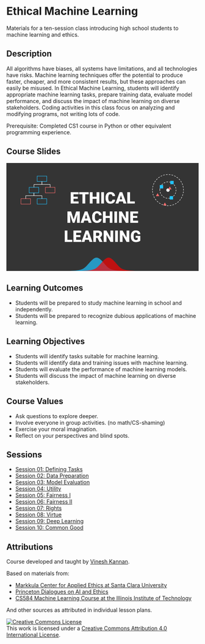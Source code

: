 # Ethical Machine Learning

Materials for a ten-session class introducing high school students to machine learning and ethics.

## Description

All algorithms have biases, all systems have limitations, and all technologies have risks. Machine learning techniques offer the potential to produce faster, cheaper, and more consistent results, but these approaches can easily be misused. In Ethical Machine Learning, students will identify appropriate machine learning tasks, prepare training data, evaluate model performance, and discuss the impact of machine learning on diverse stakeholders. Coding activities in this class focus on analyzing and modifying programs, not writing lots of code.

Prerequisite: Completed CS1 course in Python or other equivalent programming experience.

## Course Slides

[![View Course Slides](assets/cover_slide.png)](https://docs.google.com/presentation/d/e/2PACX-1vTC2yXv6eTifz0GOqY-1_evNtzuk0b9Y8n7su0M31_tlENIqz1G3nHJ4qlNcfVQkl0JmGUJOopU-Ig7/embed?start=false&loop=false&delayms=3000)

## Learning Outcomes

- Students will be prepared to study machine learning in school and independently.
- Students will be prepared to recognize dubious applications of machine learning.

## Learning Objectives

- Students will identify tasks suitable for machine learning.
- Students will identify data and training issues with machine learning.
- Students will evaluate the performance of machine learning models.
- Students will discuss the impact of machine learning on diverse stakeholders.

## Course Values

- Ask questions to explore deeper.
- Involve everyone in group activities. (no math/CS-shaming)
- Exercise your moral imagination. 
- Reflect on your perspectives and blind spots.

## Sessions

- [Session 01: Defining Tasks](lessons/session01.md)
- [Session 02: Data Preparation](lessons/session02.md)
- [Session 03: Model Evaluation](lessons/session03.md)
- [Session 04: Utility](lessons/session04.md)
- [Session 05: Fairness I](lessons/session05.md)
- [Session 06: Fairness II](lessons/session06.md)
- [Session 07: Rights](lessons/session07.md)
- [Session 08: Virtue](lessons/session08.md)
- [Session 09: Deep Learning](lessons/session09.md)
- [Session 10: Common Good](lessons/session10.md)

## Attributions

Course developed and taught by [Vinesh Kannan](https://github.com/vingkan).

Based on materials from:

- [Markkula Center for Applied Ethics at Santa Clara University](https://www.scu.edu/ethics/)
- [Princeton Dialogues on AI and Ethics](https://aiethics.princeton.edu/)
- [CS584 Machine Learning Course at the Illinois Institute of Technology](http://www.cs.iit.edu/~mbilgic/#courses)

And other sources as attributed in individual lesson plans.

<a rel="license" href="http://creativecommons.org/licenses/by/4.0/"><img alt="Creative Commons License" style="border-width:0" src="https://i.creativecommons.org/l/by/4.0/88x31.png" /></a><br />This work is licensed under a <a rel="license" href="http://creativecommons.org/licenses/by/4.0/">Creative Commons Attribution 4.0 International License</a>.
